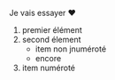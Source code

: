 Je vais essayer :heart:
1. premier élément
2. second élement
    * item non jnuméroté
    * encore
3. item numéroté
